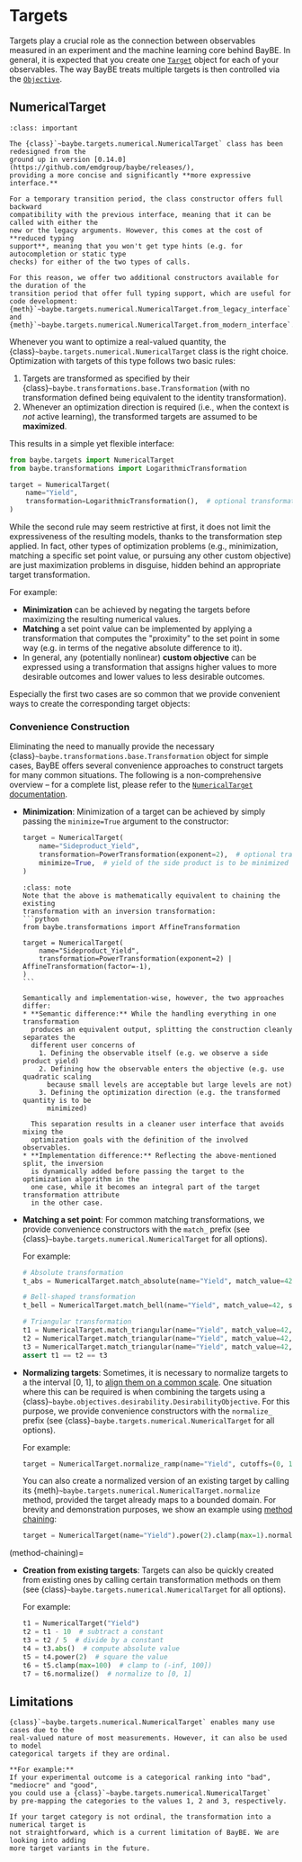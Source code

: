 # Targets

Targets play a crucial role as the connection between observables measured in an
experiment and the machine learning core behind BayBE.
In general, it is expected that you create one [`Target`](baybe.targets.base.Target)
object for each of your observables.
The way BayBE treats multiple targets is then controlled via the 
[`Objective`](../../userguide/objectives).

## NumericalTarget
```{admonition} Important
:class: important

The {class}`~baybe.targets.numerical.NumericalTarget` class has been redesigned from the
ground up in version [0.14.0](https://github.com/emdgroup/baybe/releases/),
providing a more concise and significantly **more expressive interface.**

For a temporary transition period, the class constructor offers full backward
compatibility with the previous interface, meaning that it can be called with either the
new or the legacy arguments. However, this comes at the cost of **reduced typing
support**, meaning that you won't get type hints (e.g. for autocompletion or static type
checks) for either of the two types of calls. 

For this reason, we offer two additional constructors available for the duration of the
transition period that offer full typing support, which are useful for code development:
{meth}`~baybe.targets.numerical.NumericalTarget.from_legacy_interface` and
{meth}`~baybe.targets.numerical.NumericalTarget.from_modern_interface`.
```

Whenever you want to optimize a real-valued quantity, the 
{class}`~baybe.targets.numerical.NumericalTarget` class is the right choice.
Optimization with targets of this type follows two basic rules:
1. Targets are transformed as specified by their
   {class}`~baybe.transformations.base.Transformation` (with no transformation
   defined being equivalent to the identity transformation).
2. Whenever an optimization direction is required (i.e., when the context is *not*
   active learning), the transformed targets are assumed to be **maximized**.

This results in a simple yet flexible interface:
```python
from baybe.targets import NumericalTarget
from baybe.transformations import LogarithmicTransformation

target = NumericalTarget(
    name="Yield",
    transformation=LogarithmicTransformation(),  # optional transformation
)
```

While the second rule may seem restrictive at first, it does not limit the
expressiveness of the resulting models, thanks to the transformation step applied.
In fact, other types of optimization problems (e.g., minimization, matching a
specific set point value, or pursuing any other custom objective) are just maximization
problems in disguise, hidden behind an appropriate target transformation.

For example:
* **Minimization** can be achieved by negating the targets before maximizing the
  resulting numerical values.
* **Matching** a set point value can be implemented by applying a transformation that
  computes the "proximity" to the set point in some way (e.g. in terms of the
  negative absolute difference to it).
* In general, any (potentially nonlinear) **custom objective** can be expressed using a
  transformation that assigns higher values to more desirable outcomes and lower values
  to less desirable outcomes.

Especially the first two cases are so common that we provide convenient ways to create
the corresponding target objects:

### Convenience Construction
Eliminating the need to manually provide the necessary
{class}`~baybe.transformations.base.Transformation` object for simple cases, BayBE
offers several convenience approaches to construct targets for many common situations.
The following is a non-comprehensive overview – for a complete list, please refer to the
[`NumericalTarget` documentation](baybe.targets.numerical.NumericalTarget).
* **Minimization**: Minimization of a target can be achieved by simply passing the
  `minimize=True` argument to the constructor:
  ```python
  target = NumericalTarget(
      name="Sideproduct_Yield",
      transformation=PowerTransformation(exponent=2),  # optional transformation object
      minimize=True,  # yield of the side product is to be minimized
  )
  ```

  ````{admonition} Manual Inversion
  :class: note
  Note that the above is mathematically equivalent to chaining the existing
  transformation with an inversion transformation:
  ```python
  from baybe.transformations import AffineTransformation

  target = NumericalTarget(
      name="Sideproduct_Yield",
      transformation=PowerTransformation(exponent=2) | AffineTransformation(factor=-1),
  )
  ```

  Semantically and implementation-wise, however, the two approaches differ:
  * **Semantic difference:** While the handling everything in one transformation
    produces an equivalent output, splitting the construction cleanly separates the
    different user concerns of
      1. Defining the observable itself (e.g. we observe a side product yield)
      2. Defining how the observable enters the objective (e.g. use quadratic scaling
        because small levels are acceptable but large levels are not) 
      3. Defining the optimization direction (e.g. the transformed quantity is to be 
        minimized)
    
    This separation results in a cleaner user interface that avoids mixing the
    optimization goals with the definition of the involved observables.
  * **Implementation difference:** Reflecting the above-mentioned split, the inversion
    is dynamically added before passing the target to the optimization algorithm in the
    one case, while it becomes an integral part of the target transformation attribute
    in the other case.
  ````

* **Matching a set point**: For common matching transformations, we provide
  convenience constructors with the `match_` prefix (see
  {class}`~baybe.targets.numerical.NumericalTarget` for all options).
  
  For example:
  ```python
  # Absolute transformation
  t_abs = NumericalTarget.match_absolute(name="Yield", match_value=42)

  # Bell-shaped transformation
  t_bell = NumericalTarget.match_bell(name="Yield", match_value=42, sigma=5)

  # Triangular transformation
  t1 = NumericalTarget.match_triangular(name="Yield", match_value=42, width=10)
  t2 = NumericalTarget.match_triangular(name="Yield", match_value=42, cutoffs=(37, 47))
  t3 = NumericalTarget.match_triangular(name="Yield", match_value=42, margins=(5, 5))
  assert t1 == t2 == t3
  ```

* **Normalizing targets**: Sometimes, it is necessary to normalize targets to a the
  interval [0, 1], to [align them on a common scale](#target-normalization). One
  situation where this can be required is when combining the targets using a
  {class}`~baybe.objectives.desirability.DesirabilityObjective`. For this purpose, we
  provide convenience constructors with the `normalize_` prefix (see
  {class}`~baybe.targets.numerical.NumericalTarget` for all options).
  
  For example:
  ```python
  target = NumericalTarget.normalize_ramp(name="Yield", cutoffs=(0, 1), descending=True)
  ```

  You can also create a normalized version of an existing target by calling its
  {meth}`~baybe.targets.numerical.NumericalTarget.normalize` method, provided the target
  already maps to a bounded domain. For brevity and demonstration purposes, we show an
  example using [method chaining](method-chaining): 

  ```python
  target = NumericalTarget(name="Yield").power(2).clamp(max=1).normalize()
  ```

(method-chaining)=
* **Creation from existing targets**: Targets can also be quickly created from existing
  ones by calling certain transformation methods on them (see
  {class}`~baybe.targets.numerical.NumericalTarget` for all options).
  
  For example:
  ```python
  t1 = NumericalTarget("Yield")
  t2 = t1 - 10  # subtract a constant
  t3 = t2 / 5  # divide by a constant
  t4 = t3.abs()  # compute absolute value
  t5 = t4.power(2)  # square the value
  t6 = t5.clamp(max=100)  # clamp to (-inf, 100])
  t7 = t6.normalize()  # normalize to [0, 1]
  ```

## Limitations
```{important}
{class}`~baybe.targets.numerical.NumericalTarget` enables many use cases due to the
real-valued nature of most measurements. However, it can also be used to model
categorical targets if they are ordinal.

**For example:**
If your experimental outcome is a categorical ranking into "bad", "mediocre" and "good",
you could use a {class}`~baybe.targets.numerical.NumericalTarget`
by pre-mapping the categories to the values 1, 2 and 3, respectively.

If your target category is not ordinal, the transformation into a numerical target is
not straightforward, which is a current limitation of BayBE. We are looking into adding
more target variants in the future.
```